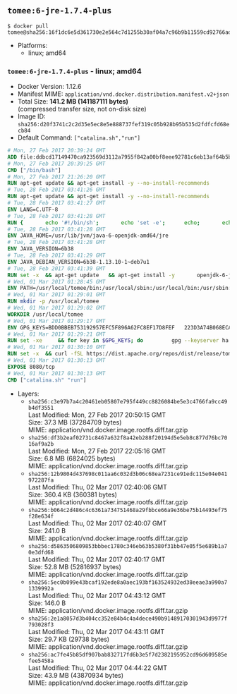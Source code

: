 ## `tomee:6-jre-1.7.4-plus`

```console
$ docker pull tomee@sha256:16f1dc6e5d361730e2e564c7d1255b30af04a7c96b9b11559cd92766adb4bb29
```

-	Platforms:
	-	linux; amd64

### `tomee:6-jre-1.7.4-plus` - linux; amd64

-	Docker Version: 1.12.6
-	Manifest MIME: `application/vnd.docker.distribution.manifest.v2+json`
-	Total Size: **141.2 MB (141187111 bytes)**  
	(compressed transfer size, not on-disk size)
-	Image ID: `sha256:d20f3741c2c2d35e5ec8e5e888737fef319c05b928b95b535d2fdfcfd68ecb84`
-	Default Command: `["catalina.sh","run"]`

```dockerfile
# Mon, 27 Feb 2017 20:39:24 GMT
ADD file:ddbcd17149470ca923569d3112a7955f842a00bf8eee92781c6eb13af64b5b82 in / 
# Mon, 27 Feb 2017 20:39:25 GMT
CMD ["/bin/bash"]
# Mon, 27 Feb 2017 21:26:20 GMT
RUN apt-get update && apt-get install -y --no-install-recommends 		ca-certificates 		curl 		wget 	&& rm -rf /var/lib/apt/lists/*
# Tue, 28 Feb 2017 03:41:26 GMT
RUN apt-get update && apt-get install -y --no-install-recommends 		bzip2 		unzip 		xz-utils 	&& rm -rf /var/lib/apt/lists/*
# Tue, 28 Feb 2017 03:41:27 GMT
ENV LANG=C.UTF-8
# Tue, 28 Feb 2017 03:41:28 GMT
RUN { 		echo '#!/bin/sh'; 		echo 'set -e'; 		echo; 		echo 'dirname "$(dirname "$(readlink -f "$(which javac || which java)")")"'; 	} > /usr/local/bin/docker-java-home 	&& chmod +x /usr/local/bin/docker-java-home
# Tue, 28 Feb 2017 03:41:28 GMT
ENV JAVA_HOME=/usr/lib/jvm/java-6-openjdk-amd64/jre
# Tue, 28 Feb 2017 03:41:28 GMT
ENV JAVA_VERSION=6b38
# Tue, 28 Feb 2017 03:41:29 GMT
ENV JAVA_DEBIAN_VERSION=6b38-1.13.10-1~deb7u1
# Tue, 28 Feb 2017 03:41:39 GMT
RUN set -x 	&& apt-get update 	&& apt-get install -y 		openjdk-6-jre-headless="$JAVA_DEBIAN_VERSION" 	&& rm -rf /var/lib/apt/lists/* 	&& [ "$JAVA_HOME" = "$(docker-java-home)" ]
# Wed, 01 Mar 2017 01:28:45 GMT
ENV PATH=/usr/local/tomee/bin:/usr/local/sbin:/usr/local/bin:/usr/sbin:/usr/bin:/sbin:/bin
# Wed, 01 Mar 2017 01:29:01 GMT
RUN mkdir -p /usr/local/tomee
# Wed, 01 Mar 2017 01:29:02 GMT
WORKDIR /usr/local/tomee
# Wed, 01 Mar 2017 01:29:17 GMT
ENV GPG_KEYS=BDD0BBEB753192957EFC5F896A62FC8EF17D8FEF 	223D3A74B068ECA354DC385CE126833F9CF64915 	7A2744A8A9AAF063C23EB7868EBE7DBE8D050EEF 	82D8419BA697F0E7FB85916EE91287822FDB81B1 	9056B710F1E332780DE7AF34CBAEBE39A46C4CA1 	A57DAF81C1B69921F4BA8723A8DE0A4DB863A7C1 	B7574789F5018690043E6DD9C212662E12F3E1DD 	B8B301E6105DF628076BD92C5483E55897ABD9B9 	DBCCD103B8B24F86FFAAB025C8BB472CD297D428 	F067B8140F5DD80E1D3B5D92318242FE9A0B1183 	FAA603D58B1BA4EDF65896D0ED340E0E6D545F97
# Wed, 01 Mar 2017 01:29:21 GMT
RUN set -xe 	&& for key in $GPG_KEYS; do 		gpg --keyserver ha.pool.sks-keyservers.net --recv-keys "$key"; 	done
# Wed, 01 Mar 2017 01:30:10 GMT
RUN set -x 	&& curl -fSL https://dist.apache.org/repos/dist/release/tomee/tomee-1.7.4/apache-tomee-1.7.4-plus.tar.gz.asc -o tomee.tar.gz.asc 	&& curl -fSL http://apache.rediris.es/tomee/tomee-1.7.4/apache-tomee-1.7.4-plus.tar.gz -o tomee.tar.gz 	&& gpg --batch --verify tomee.tar.gz.asc tomee.tar.gz 	&& tar -zxf tomee.tar.gz 	&& mv apache-tomee-plus-1.7.4/* /usr/local/tomee 	&& rm -Rf apache-tomee-plus-1.7.4 	&& rm bin/*.bat 	&& rm tomee.tar.gz*
# Wed, 01 Mar 2017 01:30:13 GMT
EXPOSE 8080/tcp
# Wed, 01 Mar 2017 01:30:13 GMT
CMD ["catalina.sh" "run"]
```

-	Layers:
	-	`sha256:c3e97b7a4c20461eb05807e795f449cc8826084be5e3c4766fa9cc49b4df3551`  
		Last Modified: Mon, 27 Feb 2017 20:50:15 GMT  
		Size: 37.3 MB (37284709 bytes)  
		MIME: application/vnd.docker.image.rootfs.diff.tar.gzip
	-	`sha256:df3b2eaf02731c8467a632f8a42eb288f20194d5e5eb8c877d76bc7016af9a2b`  
		Last Modified: Mon, 27 Feb 2017 22:05:16 GMT  
		Size: 6.8 MB (6824025 bytes)  
		MIME: application/vnd.docker.image.rootfs.diff.tar.gzip
	-	`sha256:12b9804d437698c011aa6c032d3b06c68ea7231ce91edc115e04e041972287fa`  
		Last Modified: Thu, 02 Mar 2017 02:40:06 GMT  
		Size: 360.4 KB (360381 bytes)  
		MIME: application/vnd.docker.image.rootfs.diff.tar.gzip
	-	`sha256:b064c2d486c4c6361a734751468a29fbbce66a9e36be75b14493ef75f28e634f`  
		Last Modified: Thu, 02 Mar 2017 02:40:07 GMT  
		Size: 241.0 B  
		MIME: application/vnd.docker.image.rootfs.diff.tar.gzip
	-	`sha256:d5863506809853bbbec1780c346eb63b5380f31bb47e05f5e689b1a70e3dfd68`  
		Last Modified: Thu, 02 Mar 2017 02:40:17 GMT  
		Size: 52.8 MB (52816937 bytes)  
		MIME: application/vnd.docker.image.rootfs.diff.tar.gzip
	-	`sha256:5ec0b099e43bcaf192ede8a0aec193bf163524932ed38eeae3a990a71339992a`  
		Last Modified: Thu, 02 Mar 2017 04:43:12 GMT  
		Size: 146.0 B  
		MIME: application/vnd.docker.image.rootfs.diff.tar.gzip
	-	`sha256:2e1a8057d3b404cc352e84b4c4a4dece490b91489170301943d9977f793028f3`  
		Last Modified: Thu, 02 Mar 2017 04:43:11 GMT  
		Size: 29.7 KB (29738 bytes)  
		MIME: application/vnd.docker.image.rootfs.diff.tar.gzip
	-	`sha256:ac7fe45b85df907bab832717fd6b3e5f7d2382195952cd96d609585efee5458a`  
		Last Modified: Thu, 02 Mar 2017 04:44:22 GMT  
		Size: 43.9 MB (43870934 bytes)  
		MIME: application/vnd.docker.image.rootfs.diff.tar.gzip
